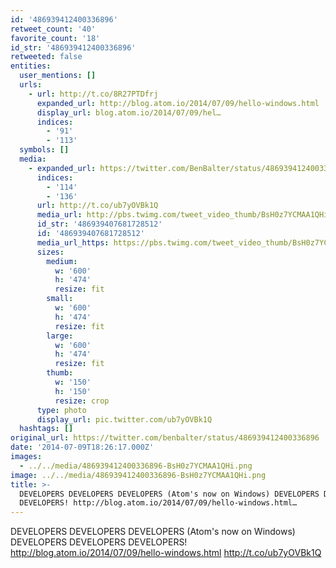 ```yaml
---
id: '486939412400336896'
retweet_count: '40'
favorite_count: '18'
id_str: '486939412400336896'
retweeted: false
entities:
  user_mentions: []
  urls:
    - url: http://t.co/8R27PTDfrj
      expanded_url: http://blog.atom.io/2014/07/09/hello-windows.html
      display_url: blog.atom.io/2014/07/09/hel…
      indices:
        - '91'
        - '113'
  symbols: []
  media:
    - expanded_url: https://twitter.com/BenBalter/status/486939412400336896/photo/1
      indices:
        - '114'
        - '136'
      url: http://t.co/ub7yOVBk1Q
      media_url: http://pbs.twimg.com/tweet_video_thumb/BsH0z7YCMAA1QHi.png
      id_str: '486939407681728512'
      id: '486939407681728512'
      media_url_https: https://pbs.twimg.com/tweet_video_thumb/BsH0z7YCMAA1QHi.png
      sizes:
        medium:
          w: '600'
          h: '474'
          resize: fit
        small:
          w: '600'
          h: '474'
          resize: fit
        large:
          w: '600'
          h: '474'
          resize: fit
        thumb:
          w: '150'
          h: '150'
          resize: crop
      type: photo
      display_url: pic.twitter.com/ub7yOVBk1Q
  hashtags: []
original_url: https://twitter.com/benbalter/status/486939412400336896
date: '2014-07-09T18:26:17.000Z'
images:
  - ../../media/486939412400336896-BsH0z7YCMAA1QHi.png
image: ../../media/486939412400336896-BsH0z7YCMAA1QHi.png
title: >-
  DEVELOPERS DEVELOPERS DEVELOPERS (Atom's now on Windows) DEVELOPERS DEVELOPERS
  DEVELOPERS! http://blog.atom.io/2014/07/09/hello-windows.html…
---
```


DEVELOPERS DEVELOPERS DEVELOPERS (Atom's now on Windows) DEVELOPERS DEVELOPERS DEVELOPERS! http://blog.atom.io/2014/07/09/hello-windows.html http://t.co/ub7yOVBk1Q